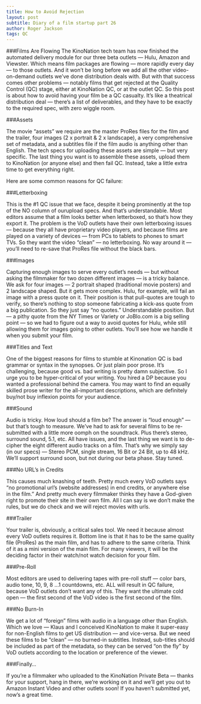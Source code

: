 ```yaml
---
title: How to Avoid Rejection
layout: post
subtitle: Diary of a film startup part 26
author: Roger Jackson
tags: QC
---
```

###Films Are Flowing
The KinoNation tech team has now finished the automated delivery module for our three beta outlets — Hulu, Amazon and Viewster. Which means film packages are flowing — more rapidly every day — to those outlets. And it won’t be long before we add all the other video-on-demand outlets we’ve done distribution deals with. But with that success comes other problems — notably films that get rejected at the Quality Control (QC) stage, either at KinoNation QC, or at the outlet QC. So this post is about how to avoid having your film be a QC casualty. It’s like a theatrical distribution deal — there’s a list of deliverables, and they have to be exactly to the required spec, with zero wiggle room.

###Assets

The movie “assets” we require are the master ProRes files for the film and the trailer, four images (2 x portrait & 2 x landscape), a very comprehensive set of metadata, and a subtitles file if the film audio is anything other than English. The tech specs for uploading these assets are simple — but very specific. The last thing you want is to assemble these assets, upload them to KinoNation (or anyone else) and then fail QC. Instead, take a little extra time to get everything right.

Here are some common reasons for QC failure:

###Letterboxing

This is the #1 QC issue that we face, despite it being prominently at the top of the NO column of ourupload specs. And that’s understandable. Most editors assume that a film looks better when letterboxed, so that’s how they export it. The problem is the VoD outlets have their own letterboxing issues — because they all have proprietary video players, and because films are played on a variety of devices — from PCs to tablets to phones to smart TVs. So they want the video “clean” — no letterboxing. No way around it — you’ll need to re-save that ProRes file without the black bars.

###Images

Capturing enough images to serve every outlet’s needs — but without asking the filmmaker for two dozen different images — is a tricky balance. We ask for four images — 2 portrait shaped (traditional movie posters) and 2 landscape shaped. But it gets more complex. Hulu, for example, will fail an image with a press quote on it. Their position is that pull-quotes are tough to verify, so there’s nothing to stop someone fabricating a kick-ass quote from a big publication. So they just say “no quotes.” Understandable position. But — a pithy quote from the NY Times or Variety or JoBlo.com is a big selling point — so we had to figure out a way to avoid quotes for Hulu, while still allowing them for images going to other outlets. You’ll see how we handle it when you submit your film.

###Titles and Text

One of the biggest reasons for films to stumble at Kinonation QC is bad grammar or syntax in the synopses. Or just plain poor prose. It’s challenging, because good vs. bad writing is pretty damn subjective. So I urge you to be hyper-critical of your writing. You hired a DP because you wanted a professional behind the camera. You may want to find an equally skilled prose writer for the all-important descriptions, which are definitely buy/not buy inflexion points for your audience.

###Sound

Audio is tricky. How loud should a film be? The answer is “loud enough” — but that’s tough to measure. We’ve had to ask for several films to be re-submitted with a little more oomph on the soundtrack. Plus there’s stereo, surround sound, 5.1, etc. All have issues, and the last thing we want is to de-cipher the eight different audio tracks on a film. That’s why we simply say (in our specs) — Stereo PCM, single stream, 16 Bit or 24 Bit, up to 48 kHz. We’ll support surround soon, but not during our beta phase. Stay tuned.

###No URL’s in Credits

This causes much knashing of teeth. Pretty much every VoD outlets says “no promotional url’s (website addresses) in end credits, or anywhere else in the film.” And pretty much every filmmaker thinks they have a God-given right to promote their site in their own film. All I can say is we don’t make the rules, but we do check and we will reject movies with urls.

###Trailer

Your trailer is, obviously, a critical sales tool. We need it because almost every VoD outlets requires it. Bottom line is that it has to be the same quality file (ProRes) as the main film, and has to adhere to the same criteria. Think of it as a mini version of the main film. For many viewers, it will be the deciding factor in their watch/not watch decision for your film.

###Pre-Roll

Most editors are used to delivering tapes with pre-roll stuff — color bars, audio tone, 10, 9, 8 …1 countdowns, etc. ALL will result in QC failure, because VoD outlets don’t want any of this. They want the ultimate cold open — the first second of the VoD video is the first second of the film.

###No Burn-In

We get a lot of “foreign” films with audio in a language other than English. Which we love — Klaus and I conceived KinoNation to make it super-easy for non-English films to get US distribution — and vice-versa. But we need these films to be “clean” — no burned-in subtitles. Instead, sub-titles should be included as part of the metadata, so they can be served “on the fly” by VoD outlets according to the location or preference of the viewer.

###Finally…

If you’re a filmmaker who uploaded to the KinoNation Private Beta — thanks for your support, hang in there, we’re working on it and we’ll get you out to Amazon Instant Video and other outlets soon! If you haven’t submitted yet, now’s a great time.
